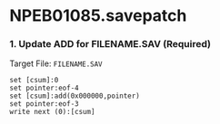 # NPEB01085.savepatch

### 1. Update ADD for FILENAME.SAV (Required)

Target File: `FILENAME.SAV`

```
set [csum]:0
set pointer:eof-4
set [csum]:add(0x000000,pointer)
set pointer:eof-3
write next (0):[csum]
```

